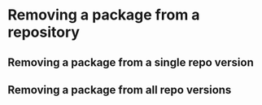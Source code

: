 # Removing a package from a repository

## Removing a package from a single repo version

## Removing a package from all repo versions
